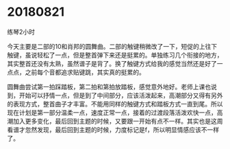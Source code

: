 # 20180821

练琴2小时

今天主要是二部的10和肖邦的圆舞曲。二部的触键稍微改了一下，短促的上往下触键，虽说轻松了一点，但是整首弹下来还是挺累的。单独练习几个衔接的地方，其实整首还没有太熟，虽然谱子是背了。换了触键方式给我的感觉当然还是好了一点点，之前每个音都追求贴键跳，其实真的挺累的。

圆舞曲尝试第一拍踩踏板，第二拍和第拍放踏板，感觉意外地好。老师上课也说到，开始可以抒情一点，但是到了中间部分，应该活泼起来，高潮部分又得有另外的表现方式，整首曲子才丰富。不能用同样的触键方式和踏板方式一直到尾。所以现在计划是第一部分温柔一点，速度正常一点，接着的过渡段落活泼欢快一点，高潮加入更多变化，最后回到主题的时候，又要跟一开始有点不一样。其实也是这周看谱才忽然发现，最后回到主题的时候，力度标记是f，所以明显情感应该不一样了。
